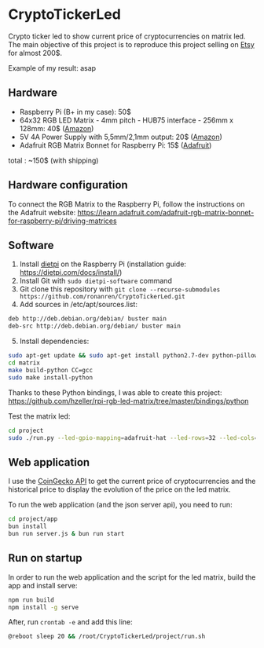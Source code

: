 # CryptoTickerLed

Crypto ticker led to show current price of cryptocurrencies on matrix led. 
The main objective of this project is to reproduce this project selling on 
[Etsy](https://www.etsy.com/listing/1255228529/crypto-ticker-stocks-forex-live-price?ga_order=highest_reviews&ga_search_type=all&ga_view_type=gallery&ga_search_query=crypto+ticker&ref=sc_gallery-1-3&sts=1&plkey=7e51c8858f5ecf6c050067d96408ab1e714a4001%3A1255228529) for almost 200$.

Example of my result: asap

## Hardware

- Raspberry Pi (B+ in my case): 50$
- 64x32 RGB LED Matrix - 4mm pitch - HUB75 interface - 256mm x 128mm: 40$ ([Amazon](https://www.amazon.fr/gp/product/B0B2ZC85KN/ref=ppx_yo_dt_b_asin_title_o00_s00?ie=UTF8&psc=1))
- 5V 4A Power Supply with 5,5mm/2,1mm output: 20$ ([Amazon](https://www.amazon.fr/gp/product/B07NSSD9RJ/ref=ppx_yo_dt_b_asin_title_o00_s00?ie=UTF8&psc=1))
- Adafruit RGB Matrix Bonnet for Raspberry Pi: 15$ ([Adafruit](https://www.adafruit.com/product/3211))

total : ~150$ (with shipping)

## Hardware configuration

To connect the RGB Matrix to the Raspberry Pi, follow the instructions on the Adafruit website: https://learn.adafruit.com/adafruit-rgb-matrix-bonnet-for-raspberry-pi/driving-matrices

## Software

1. Install [dietpi](https://dietpi.com/) on the Raspberry Pi (installation guide: https://dietpi.com/docs/install/)
2. Install Git with ```sudo dietpi-software``` command
3. Git clone this repository with ```git clone --recurse-submodules https://github.com/ronanren/CryptoTickerLed.git```
4. Add sources in /etc/apt/sources.list:
```bash
deb http://deb.debian.org/debian/ buster main
deb-src http://deb.debian.org/debian/ buster main
```
5. Install dependencies:
```bash
sudo apt-get update && sudo apt-get install python2.7-dev python-pillow make build-essential -y
cd matrix
make build-python CC=gcc
sudo make install-python
```

Thanks to these Python bindings, I was able to create this project: https://github.com/hzeller/rpi-rgb-led-matrix/tree/master/bindings/python

Test the matrix led:
```bash
cd project
sudo ./run.py --led-gpio-mapping=adafruit-hat --led-rows=32 --led-cols=64 --led-slowdown-gpio=2
```

## Web application

I use the [CoinGecko API](https://www.coingecko.com/en/api/documentation) to get the current price of cryptocurrencies and the historical price to display the evolution of the price on the led matrix.

To run the web application (and the json server api), you need to run:
```bash
cd project/app 
bun install
bun run server.js & bun run start
```

## Run on startup

In order to run the web application and the script for the led matrix, build the app and install serve:

```bash
npm run build
npm install -g serve
```

After, run ```crontab -e``` and add this line:

```bash
@reboot sleep 20 && /root/CryptoTickerLed/project/run.sh
```
